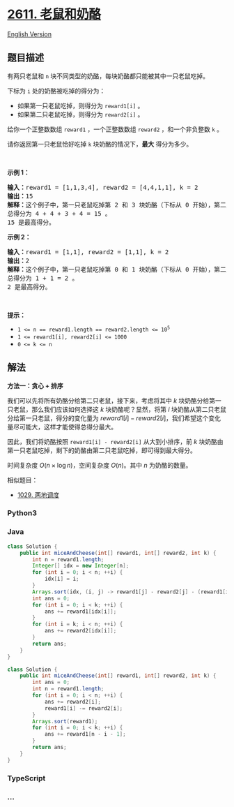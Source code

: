# [2611. 老鼠和奶酪](https://leetcode.cn/problems/mice-and-cheese)

[English Version](/solution/2600-2699/2611.Mice%20and%20Cheese/README_EN.md)

## 题目描述

<!-- 这里写题目描述 -->

<p>有两只老鼠和&nbsp;<code>n</code>&nbsp;块不同类型的奶酪，每块奶酪都只能被其中一只老鼠吃掉。</p>

<p>下标为 <code>i</code>&nbsp;处的奶酪被吃掉的得分为：</p>

<ul>
	<li>如果第一只老鼠吃掉，则得分为&nbsp;<code>reward1[i]</code>&nbsp;。</li>
	<li>如果第二只老鼠吃掉，则得分为&nbsp;<code>reward2[i]</code>&nbsp;。</li>
</ul>

<p>给你一个正整数数组&nbsp;<code>reward1</code>&nbsp;，一个正整数数组&nbsp;<code>reward2</code>&nbsp;，和一个非负整数&nbsp;<code>k</code>&nbsp;。</p>

<p>请你返回第一只老鼠恰好吃掉 <code>k</code>&nbsp;块奶酪的情况下，<strong>最大</strong>&nbsp;得分为多少。</p>

<p>&nbsp;</p>

<p><strong>示例 1：</strong></p>

<pre>
<b>输入：</b>reward1 = [1,1,3,4], reward2 = [4,4,1,1], k = 2
<b>输出：</b>15
<b>解释：</b>这个例子中，第一只老鼠吃掉第 2&nbsp;和 3 块奶酪（下标从 0 开始），第二只老鼠吃掉第 0 和 1 块奶酪。
总得分为 4 + 4 + 3 + 4 = 15 。
15 是最高得分。
</pre>

<p><strong>示例 2：</strong></p>

<pre>
<b>输入：</b>reward1 = [1,1], reward2 = [1,1], k = 2
<b>输出：</b>2
<b>解释：</b>这个例子中，第一只老鼠吃掉第 0 和 1 块奶酪（下标从 0 开始），第二只老鼠不吃任何奶酪。
总得分为 1 + 1 = 2 。
2 是最高得分。
</pre>

<p>&nbsp;</p>

<p><strong>提示：</strong></p>

<ul>
	<li><code>1 &lt;= n == reward1.length == reward2.length &lt;= 10<sup>5</sup></code></li>
	<li><code>1 &lt;= reward1[i],&nbsp;reward2[i] &lt;= 1000</code></li>
	<li><code>0 &lt;= k &lt;= n</code></li>
</ul>

## 解法

<!-- 这里可写通用的实现逻辑 -->

**方法一：贪心 + 排序**

我们可以先将所有奶酪分给第二只老鼠，接下来，考虑将其中 $k$ 块奶酪分给第一只老鼠，那么我们应该如何选择这 $k$ 块奶酪呢？显然，将第 $i$ 块奶酪从第二只老鼠分给第一只老鼠，得分的变化量为 $reward1[i] - reward2[i]$，我们希望这个变化量尽可能大，这样才能使得总得分最大。

因此，我们将奶酪按照 `reward1[i] - reward2[i]` 从大到小排序，前 $k$ 块奶酪由第一只老鼠吃掉，剩下的奶酪由第二只老鼠吃掉，即可得到最大得分。

时间复杂度 $O(n \times \log n)$，空间复杂度 $O(n)$。其中 $n$ 为奶酪的数量。

相似题目：

-   [1029. 两地调度](/solution/1000-1099/1029.Two%20City%20Scheduling/README.md)

<!-- tabs:start -->

### **Python3**

<!-- 这里可写当前语言的特殊实现逻辑 -->





### **Java**

<!-- 这里可写当前语言的特殊实现逻辑 -->

```java
class Solution {
    public int miceAndCheese(int[] reward1, int[] reward2, int k) {
        int n = reward1.length;
        Integer[] idx = new Integer[n];
        for (int i = 0; i < n; ++i) {
            idx[i] = i;
        }
        Arrays.sort(idx, (i, j) -> reward1[j] - reward2[j] - (reward1[i] - reward2[i]));
        int ans = 0;
        for (int i = 0; i < k; ++i) {
            ans += reward1[idx[i]];
        }
        for (int i = k; i < n; ++i) {
            ans += reward2[idx[i]];
        }
        return ans;
    }
}
```

```java
class Solution {
    public int miceAndCheese(int[] reward1, int[] reward2, int k) {
        int ans = 0;
        int n = reward1.length;
        for (int i = 0; i < n; ++i) {
            ans += reward2[i];
            reward1[i] -= reward2[i];
        }
        Arrays.sort(reward1);
        for (int i = 0; i < k; ++i) {
            ans += reward1[n - i - 1];
        }
        return ans;
    }
}
```













### **TypeScript**





### **...**

```

```


